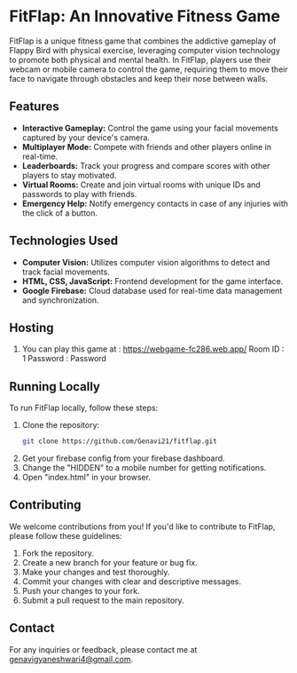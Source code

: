 # FitFlap: An Innovative Fitness Game

FitFlap is a unique fitness game that combines the addictive gameplay of Flappy Bird with physical exercise, leveraging computer vision technology to promote both physical and mental health. In FitFlap, players use their webcam or mobile camera to control the game, requiring them to move their face to navigate through obstacles and keep their nose between walls.

## Features

- **Interactive Gameplay:** Control the game using your facial movements captured by your device's camera.
- **Multiplayer Mode:** Compete with friends and other players online in real-time.
- **Leaderboards:** Track your progress and compare scores with other players to stay motivated.
- **Virtual Rooms:** Create and join virtual rooms with unique IDs and passwords to play with friends.
- **Emergency Help:** Notify emergency contacts in case of any injuries with the click of a button.

## Technologies Used

- **Computer Vision:** Utilizes computer vision algorithms to detect and track facial movements.
- **HTML, CSS, JavaScript:** Frontend development for the game interface.
- **Google Firebase:** Cloud database used for real-time data management and synchronization.

## Hosting
1. You can play this game at : https://webgame-fc286.web.app/
   Room ID : 1
   Password : Password

## Running Locally

To run FitFlap locally, follow these steps:

1. Clone the repository:
   ```bash
   git clone https://github.com/Genavi21/fitflap.git
2. Get your firebase config from your firebase dashboard.
3. Change the "HIDDEN" to a mobile number for getting notifications.
4. Open "index.html" in your browser.

## Contributing
We welcome contributions from you! If you'd like to contribute to FitFlap, please follow these guidelines:

1. Fork the repository.
2. Create a new branch for your feature or bug fix.
3. Make your changes and test thoroughly.
4. Commit your changes with clear and descriptive messages.
5. Push your changes to your fork.
6. Submit a pull request to the main repository.


## Contact
For any inquiries or feedback, please contact me at genavigyaneshwari4@gmail.com.
